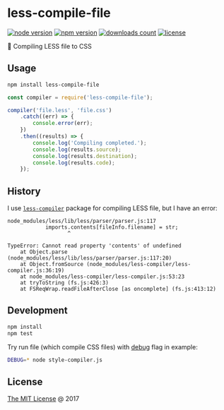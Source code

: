 # less-compile-file

[![node version](https://img.shields.io/node/v/less-compile-file.svg)](https://www.npmjs.com/package/less-compile-file)
[![npm version](https://badge.fury.io/js/less-compile-file.svg)](https://badge.fury.io/js/less-compile-file)
[![downloads count](https://img.shields.io/npm/dt/less-compile-file.svg)](https://www.npmjs.com/package/less-compile-file)
[![license](https://img.shields.io/npm/l/less-compile-file.svg)](https://www.npmjs.com/package/less-compile-file)

:hammer: Compiling LESS file to CSS

## Usage

```bash
npm install less-compile-file
```

```javascript
const compiler = require('less-compile-file');

compiler('file.less', 'file.css')
    .catch((err) => {
        console.error(err);
    })
    .then((results) => {
        console.log('Compiling completed.');
        console.log(results.source);
        console.log(results.destination);
        console.log(results.code);
    });
```

## History

I use [`less-compiler`](https://www.npmjs.com/package/less-compiler) package
for compiling LESS file, but I have an error:

```
node_modules/less/lib/less/parser/parser.js:117
            imports.contents[fileInfo.filename] = str;
                   ^

TypeError: Cannot read property 'contents' of undefined
    at Object.parse (node_modules/less/lib/less/parser/parser.js:117:20)
    at Object.fromSource (node_modules/less-compiler/less-compiler.js:36:19)
    at node_modules/less-compiler/less-compiler.js:53:23
    at tryToString (fs.js:426:3)
    at FSReqWrap.readFileAfterClose [as oncomplete] (fs.js:413:12)
```

## Development

```bash
npm install
npm test
```

Try run file (which compile CSS files) with [debug](https://www.npmjs.com/package/debug)
flag in example:

```bash
DEBUG=* node style-compiler.js
```

## License

[The MIT License](http://piecioshka.mit-license.org) @ 2017
